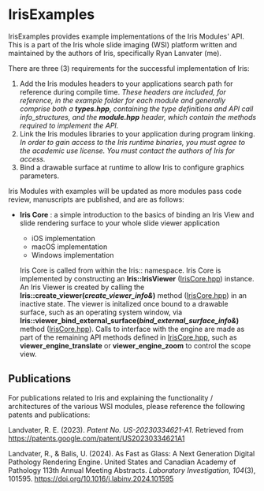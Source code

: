 # IrisExamples

IrisExamples provides example implementations of the Iris Modules' API. 
This is a part of the Iris whole slide imaging (WSI) platform written and maintained by the authors of Iris, specifically Ryan Lanvater (me). 

There are three (3) requirements for the successful implementation of Iris:

1. Add the Iris modules headers to your applications search path for reference during compile time. *These headers are included, for reference, in the example folder for each module and generally comprise both a **types.hpp**, containing the type definitions and API call info_structures, and the **module.hpp** header, which contain the methods required to implement the API.* 
2. Link the Iris modules libraries to your application during program linking. *In order to gain access to the Iris runtime binaries, you must agree to the academic use license. You must contact the authors of Iris for access.*
3. Bind a drawable surface at runtime to allow Iris to configure graphics parameters. 

Iris Modules with examples will be updated as more modules pass code review, manuscripts are published, and are as follows:

 - **Iris Core** : a simple introduction to the basics of binding an Iris View and slide rendering surface to your whole slide viewer application
	 - iOS implementation
	 - macOS implementation
	 - Windows implementation
	 
	Iris Core is called from within the Iris:: namespace. Iris Core is implemented by constructing an **Iris::IrisViewer** ([IrisCore.hpp](IrisCore/IrisCore.hpp)) instance. An Iris Viewer is created by calling the **Iris::create_viewer(*create_viewer_info&*)** method ([IrisCore.hpp](IrisCore/IrisCore.hpp)) in an inactive state. The viewer is initalized once bound to a drawable surface, such as an operating system window, via **Iris::viewer_bind_external_surface(*bind_external_surface_info&*)** method ([IrisCore.hpp](IrisCore/IrisCore.hpp)). Calls to interface with the engine are made as part of the remaining API methods defined in [IrisCore.hpp](IrisCore/IrisCore.hpp), such as **viewer_engine_translate** or **viewer_engine_zoom** to control the scope view.

## Publications
For publications related to Iris and explaining the functionality / architectures of the various WSI modules, please reference the following patents and publications:

Landvater, R. E. (2023).  _Patent No. US-20230334621-A1_. Retrieved from https://patents.google.com/patent/US20230334621A1

Landvater, R., & Balis, U. (2024). As Fast as Glass: A Next Generation Digital Pathology Rendering Engine. United States and Canadian Academy of Pathology 113th Annual Meeting Abstracts.  _Laboratory Investigation_,  _104_(3), 101595. https://doi.org/10.1016/j.labinv.2024.101595